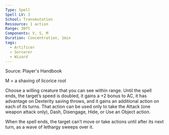 ```yaml
---
Type: Spell
Spell LV: 3
School: Transmutation
Ressource: 1 action
Range: 30ft
Components: V, S, M
Duration: Concentration, 1min
tags:
  - Artificer
  - Sorcerer
  - Wizard
---
```

Source: Player's Handbook

M = a shaving of licorice root

Choose a willing creature that you can see within range. Until the spell ends, the target’s speed is doubled, it gains a +2 bonus to AC, it has advantage on Dexterity saving throws, and it gains an additional action on each of its turns. That action can be used only to take the Attack (one weapon attack only), Dash, Disengage, Hide, or Use an Object action.

When the spell ends, the target can’t move or take actions until after its next turn, as a wave of lethargy sweeps over it.